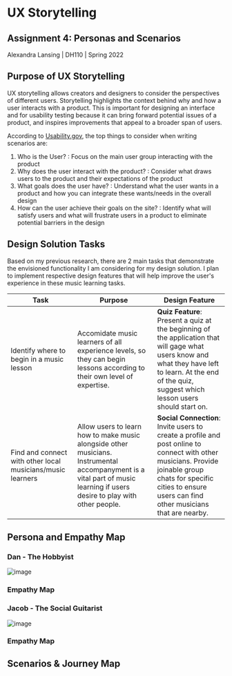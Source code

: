 # UX Storytelling
## Assignment 4: Personas and Scenarios
Alexandra Lansing | DH110 | Spring 2022

## Purpose of UX Storytelling
UX storytelling allows creators and designers to consider the perspectives of different users. Storytelling highlights the context behind why and how a user interacts with a product. This is important for designing an interface and for usability testing because it can bring forward potential issues of a product, and inspires improvements that appeal to a broader span of users.

According to [Usability.gov](https://www.usability.gov/how-to-and-tools/methods/scenarios.html), the top things to consider when writing scenarios are:
1. Who is the User? : Focus on the main user group interacting with the product
2. Why does the user interact with the product? : Consider what draws users to the product and their expectations of the product
3. What goals does the user have? : Understand what the user wants in a product and how you can integrate these wants/needs in the overall design
4. How can the user achieve their goals on the site? : Identify what will satisfy users and what will frustrate users in a product to eliminate potential barriers in the design

## Design Solution Tasks
Based on my previous research, there are 2 main tasks that demonstrate the envisioned functionality I am considering for my design solution. I plan to implement respective design features that will help improve the user's experience in these music learning tasks.

| Task | Purpose | Design Feature |
|---|---|---|
| Identify where to begin in a music lesson | Accomidate music learners of all experience levels, so they can begin lessons according to their own level of expertise. | **Quiz Feature**: Present a quiz at the beginning of the application that will gage what users know and what they have left to learn. At the end of the quiz, suggest which lesson users should start on. | 
| Find and connect with other local musicians/music learners | Allow users to learn how to make music alongside other musicians. Instrumental accompanyment is a vital part of music learning if users desire to play with other people. | **Social Connection**: Invite users to create a profile and post online to connect with other musicians. Provide joinable group chats for specific cities to ensure users can find other musicians that are nearby. |

## Persona and Empathy Map
### Dan - The Hobbyist
![image](https://user-images.githubusercontent.com/61765607/165348381-a6011b33-f372-4d34-8f93-1272c5b18104.png)

### Empathy Map

### Jacob - The Social Guitarist
![image](https://user-images.githubusercontent.com/61765607/165348642-076b0209-642c-433f-a4db-39ac873a3840.png)

### Empathy Map

## Scenarios & Journey Map
